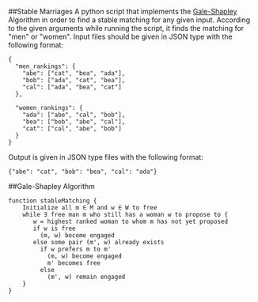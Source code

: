 ##Stable Marriages
A python script that implements the [Gale-Shapley](https://en.wikipedia.org/wiki/Stable_marriage_problem) Algorithm in order to find a stable matching for any given input. According to the given arguments while running the script, it finds the matching for "men" or "women".
Input files should be given in JSON type with the following format:
```
{
  "men_rankings": {
    "abe": ["cat", "bea", "ada"],
    "bob": ["ada", "cat", "bea"],
    "cal": ["ada", "bea", "cat"]
  },

  "women_rankings": {
    "ada": ["abe", "cal", "bob"],
    "bea": ["bob", "abe", "cal"],
    "cat": ["cal", "abe", "bob"]
  }
}
```
Output is given in JSON type files with the following format:
```
{"abe": "cat", "bob": "bea", "cal": "ada"}
```

##Gale-Shapley Algorithm
```
function stableMatching {
    Initialize all m ∈ M and w ∈ W to free
    while ∃ free man m who still has a woman w to propose to {
       w = highest ranked woman to whom m has not yet proposed
       if w is free
         (m, w) become engaged
       else some pair (m', w) already exists
         if w prefers m to m'
           (m, w) become engaged
           m' becomes free
         else
           (m', w) remain engaged
    }
}
```